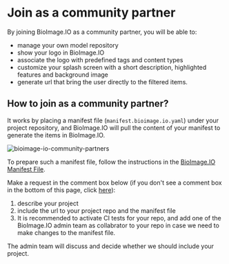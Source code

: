 # Join as a community partner

By joining BioImage.IO as a community partner, you will be able to:
 - manage your own model repository
 - show your logo in BioImage.IO
 - associate the logo with predefined tags and content types
 - customize your splash screen with a short description, highlighted features and background image
 - generate url that bring the user directly to the filtered items.

## How to join as a community partner?
It works by placing a manifest file (`manifest.bioimage.io.yaml`) under your project repository, and BioImage.IO will pull the content of your manifest to generate the items in BioImage.IO.

![bioimage-io-community-partners](https://raw.githubusercontent.com/bioimage-io/bioimage.io/master/docs/bioimage-io-community-partners.png)

To prepare such a manifest file, follow the instructions in the [BioImage.IO Manifest File](https://github.com/bioimage-io/bioimage.io/blob/master/docs/manifest-format.md).

Make a request in the comment box below (if you don't see a comment box in the bottom of this page, click [here](https://github.com/bioimage-io/bioimage-io-models/issues/27)):
1. describe your project
2. include the url to your project repo and the manifest file
3. It is recommended to activate CI tests for your repo, and add one of the BioImage.IO admin team as collabrator to your repo in case we need to make changes to the manifest file.

The admin team will discuss and decide whether we should include your project.

